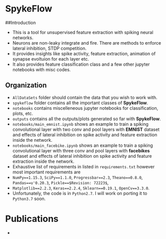 # SpykeFlow 
##Introduction
* This is a tool for unsupervised feature extraction with spiking neural networks.
* Neurons are non-leaky integrate and fire. There are methods to enforce lateral inhibition, STDP competition.
* It provides insights like spike activity, feature extraction, animation of synapse evoltuion for each layer etc. 
* It also provides feature classification class and a few other jupyter notebooks with misc codes.
## Organization
* `AllDataSets` folder should contain the data that you wish to work with.
* `spykeflow` folder contains all the important classes of **SpykeFlow**.
* `notebooks` contains miscelleneous jupyter notebooks for classification, plots, etc.
* `outputs` contains all the outputs/plots generated so far with **SpykeFlow**.
* `notebooks/main_emnist.ipynb` shows an example to train a spiking convolutional layer with two conv and pool layers
with **EMNIST** dataset and effects of lateral inhibition on spike activity and feature extraction inside the network.
* `notebooks/main_facebike.ipynb` shows an example to train a spiking convolutional layer with three conv and pool layers
with **facebikes** dataset and effects of lateral inhibition on spike activity and feature extraction inside the network.
* Exhaustive list of requirements in listed in `requirements.txt` however most important requirements are
* `NumPy==1.15.3`, `SciPy==1.1.0`, `Progressbar==2.3`, `Theano==0.8.0`, `Pandas==u'0.20.3`, `Pickle==$Revision: 72223$`,
* `Matplotlib==2.2.3`, `Keras==2.2.4`, `Sklearn==0.19.1`, `OpenCv==3.3.0`.
* Unfortunately, the code is in `Python2.7`. I will work on porting it to `Python3.7` soon.
# Publications
* 

